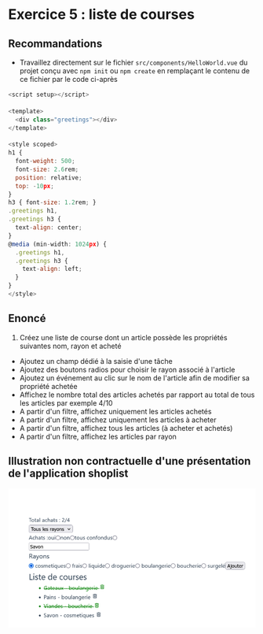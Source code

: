# Exercice 5 : liste de courses


## Recommandations

- Travaillez directement sur le fichier `src/components/HelloWorld.vue` du projet conçu avec `npm init` ou `npm create` en remplaçant le contenu de ce fichier par le code ci-après

```js
<script setup></script>

<template>
  <div class="greetings"></div>
</template>

<style scoped>
h1 {
  font-weight: 500;
  font-size: 2.6rem;
  position: relative;
  top: -10px;
}
h3 { font-size: 1.2rem; }
.greetings h1,
.greetings h3 {
  text-align: center;
}
@media (min-width: 1024px) {
  .greetings h1,
  .greetings h3 {
    text-align: left;
  }
}
</style>

```

## Enoncé

1. Créez une liste de course dont un article possède les propriétés suivantes nom, rayon et acheté
- Ajoutez un champ dédié à la saisie d'une tâche
- Ajoutez des boutons radios pour choisir le rayon associé à l'article
- Ajoutez un événement au clic sur le nom de l'article afin de modifier sa propriété achetée
- Affichez le nombre total des articles achetés par rapport au total de tous les articles par exemple 4/10
- A partir d'un filtre, affichez uniquement les articles achetés
- A partir d'un filtre, affichez uniquement les  articles à acheter
- A partir d'un filtre, affichez tous les articles (à acheter et achetés)
- A partir d'un filtre, affichez les articles par rayon

## Illustration non contractuelle d'une présentation de l'application shoplist

![shoplist2](./img/shoplist_2.png)